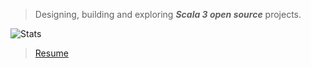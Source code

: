>Designing, building and exploring ***Scala 3 open source*** projects.

![Stats](https://github-readme-stats.vercel.app/api?username=objektwerks&show_icons=true&hide_border=true)

<!-- * Top annual commits:  ***15,517*** -->
<!-- * Top monthly commits: ***1,793*** -->

>[Resume](https://github.com/objektwerks/resume)
